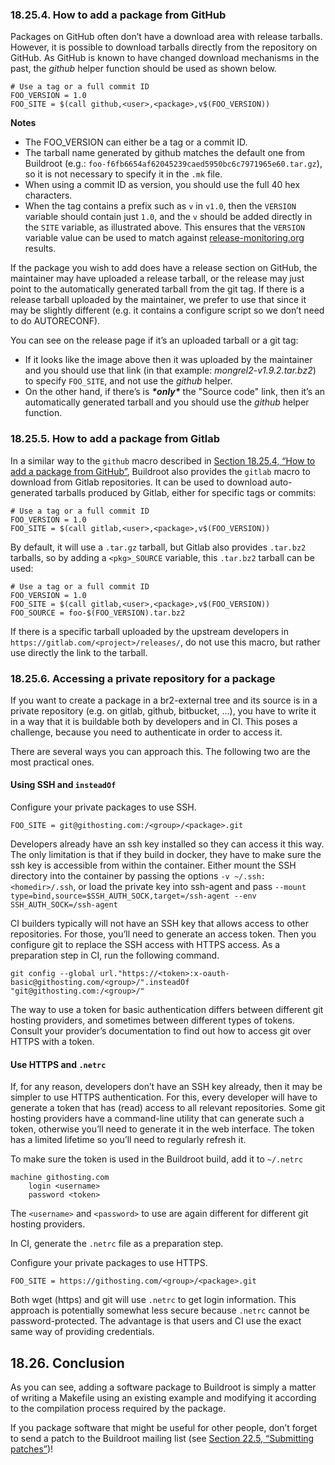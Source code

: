 ### 18.25.4. How to add a package from GitHub

Packages on GitHub often don’t have a download area with release tarballs. However, it is possible to download tarballs directly from the repository on GitHub. As GitHub is known to have changed download mechanisms in the past, the *github* helper function should be used as shown below.

```
# Use a tag or a full commit ID
FOO_VERSION = 1.0
FOO_SITE = $(call github,<user>,<package>,v$(FOO_VERSION))
```

**Notes**

- The FOO_VERSION can either be a tag or a commit ID.
- The tarball name generated by github matches the default one from Buildroot (e.g.: `foo-f6fb6654af62045239caed5950bc6c7971965e60.tar.gz`), so it is not necessary to specify it in the `.mk` file.
- When using a commit ID as version, you should use the full 40 hex characters.
- When the tag contains a prefix such as `v` in `v1.0`, then the `VERSION` variable should contain just `1.0`, and the `v` should be added directly in the `SITE` variable, as illustrated above. This ensures that the `VERSION` variable value can be used to match against [release-monitoring.org](http://www.release-monitoring.org/) results.

If the package you wish to add does have a release section on GitHub, the maintainer may have uploaded a release tarball, or the release may just point to the automatically generated tarball from the git tag. If there is a release tarball uploaded by the maintainer, we prefer to use that since it may be slightly different (e.g. it contains a configure script so we don’t need to do AUTORECONF).

You can see on the release page if it’s an uploaded tarball or a git tag:

- If it looks like the image above then it was uploaded by the maintainer and you should use that link (in that example: *mongrel2-v1.9.2.tar.bz2*) to specify `FOO_SITE`, and not use the *github* helper.
- On the other hand, if there’s is ***\*only\**** the "Source code" link, then it’s an automatically generated tarball and you should use the *github* helper function.

### 18.25.5. How to add a package from Gitlab

In a similar way to the `github` macro described in [Section 18.25.4, “How to add a package from GitHub”](https://buildroot.org/downloads/manual/manual.html#github-download-url), Buildroot also provides the `gitlab` macro to download from Gitlab repositories. It can be used to download auto-generated tarballs produced by Gitlab, either for specific tags or commits:

```
# Use a tag or a full commit ID
FOO_VERSION = 1.0
FOO_SITE = $(call gitlab,<user>,<package>,v$(FOO_VERSION))
```

By default, it will use a `.tar.gz` tarball, but Gitlab also provides `.tar.bz2` tarballs, so by adding a `<pkg>_SOURCE` variable, this `.tar.bz2` tarball can be used:

```
# Use a tag or a full commit ID
FOO_VERSION = 1.0
FOO_SITE = $(call gitlab,<user>,<package>,v$(FOO_VERSION))
FOO_SOURCE = foo-$(FOO_VERSION).tar.bz2
```

If there is a specific tarball uploaded by the upstream developers in `https://gitlab.com/<project>/releases/`, do not use this macro, but rather use directly the link to the tarball.

### 18.25.6. Accessing a private repository for a package

If you want to create a package in a br2-external tree and its source is in a private repository (e.g. on gitlab, github, bitbucket, …), you have to write it in a way that it is buildable both by developers and in CI. This poses a challenge, because you need to authenticate in order to access it.

There are several ways you can approach this. The following two are the most practical ones.

#### Using SSH and `insteadOf`

Configure your private packages to use SSH.

```
FOO_SITE = git@githosting.com:/<group>/<package>.git
```

Developers already have an ssh key installed so they can access it this way. The only limitation is that if they build in docker, they have to make sure the ssh key is accessible from within the container. Either mount the SSH directory into the container by passing the options `-v ~/.ssh:<homedir>/.ssh`, or load the private key into ssh-agent and pass `--mount type=bind,source=$SSH_AUTH_SOCK,target=/ssh-agent --env SSH_AUTH_SOCK=/ssh-agent`

CI builders typically will not have an SSH key that allows access to other repositories. For those, you’ll need to generate an access token. Then you configure git to replace the SSH access with HTTPS access. As a preparation step in CI, run the following command.

```
git config --global url."https://<token>:x-oauth-basic@githosting.com/<group>/".insteadOf "git@githosting.com:/<group>/"
```

The way to use a token for basic authentication differs between different git hosting providers, and sometimes between different types of tokens. Consult your provider’s documentation to find out how to access git over HTTPS with a token.

#### Use HTTPS and `.netrc`

If, for any reason, developers don’t have an SSH key already, then it may be simpler to use HTTPS authentication. For this, every developer will have to generate a token that has (read) access to all relevant repositories. Some git hosting providers have a command-line utility that can generate such a token, otherwise you’ll need to generate it in the web interface. The token has a limited lifetime so you’ll need to regularly refresh it.

To make sure the token is used in the Buildroot build, add it to `~/.netrc`

```
machine githosting.com
    login <username>
    password <token>
```

The `<username>` and `<password>` to use are again different for different git hosting providers.

In CI, generate the `.netrc` file as a preparation step.

Configure your private packages to use HTTPS.

```
FOO_SITE = https://githosting.com/<group>/<package>.git
```

Both wget (https) and git will use `.netrc` to get login information. This approach is potentially somewhat less secure because `.netrc` cannot be password-protected. The advantage is that users and CI use the exact same way of providing credentials.

## 18.26. Conclusion

As you can see, adding a software package to Buildroot is simply a matter of writing a Makefile using an existing example and modifying it according to the compilation process required by the package.

If you package software that might be useful for other people, don’t forget to send a patch to the Buildroot mailing list (see [Section 22.5, “Submitting patches”](https://buildroot.org/downloads/manual/manual.html#submitting-patches))!

